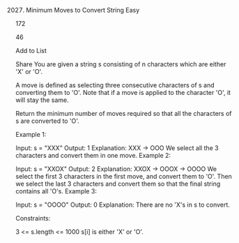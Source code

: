 2027. Minimum Moves to Convert String
Easy

172

46

Add to List

Share
You are given a string s consisting of n characters which are either 'X' or 'O'.

A move is defined as selecting three consecutive characters of s and converting them to 'O'. Note that if a move is applied to the character 'O', it will stay the same.

Return the minimum number of moves required so that all the characters of s are converted to 'O'.

 

Example 1:

Input: s = "XXX"
Output: 1
Explanation: XXX -> OOO
We select all the 3 characters and convert them in one move.
Example 2:

Input: s = "XXOX"
Output: 2
Explanation: XXOX -> OOOX -> OOOO
We select the first 3 characters in the first move, and convert them to 'O'.
Then we select the last 3 characters and convert them so that the final string contains all 'O's.
Example 3:

Input: s = "OOOO"
Output: 0
Explanation: There are no 'X's in s to convert.
 

Constraints:

3 <= s.length <= 1000
s[i] is either 'X' or 'O'.